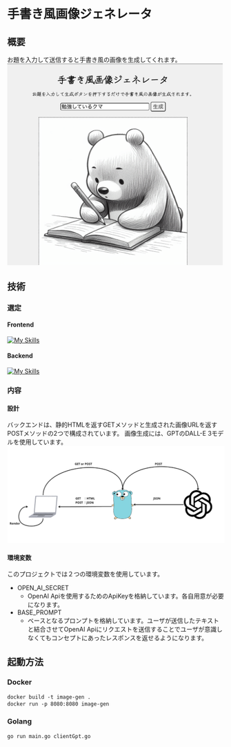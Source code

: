 # 手書き風画像ジェネレータ

## 概要
お題を入力して送信すると手書き風の画像を生成してくれます。
<img src="image.png" width="500">

## 技術
### 選定
#### Frontend
[![My Skills](https://skillicons.dev/icons?i=html,css,js)](https://skillicons.dev)
#### Backend
[![My Skills](https://skillicons.dev/icons?i=go)](https://skillicons.dev)

### 内容
#### 設計
バックエンドは、静的HTMLを返すGETメソッドと生成された画像URLを返すPOSTメソッドの2つで構成されています。
画像生成には、GPTのDALL-E 3モデルを使用しています。
![alt text](image-1.png)
#### 環境変数
このプロジェクトでは２つの環境変数を使用しています。
- OPEN_AI_SECRET
  - OpenAI Apiを使用するためのApiKeyを格納しています。各自用意が必要になります。 
- BASE_PROMPT
  - ベースとなるプロンプトを格納しています。ユーザが送信したテキストと結合させてOpenAI Apiにリクエストを送信することでユーザが意識しなくてもコンセプトにあったレスポンスを返せるようになります。


## 起動方法
### Docker
```shell
docker build -t image-gen .
docker run -p 8080:8080 image-gen
```
### Golang
```
go run main.go clientGpt.go
```